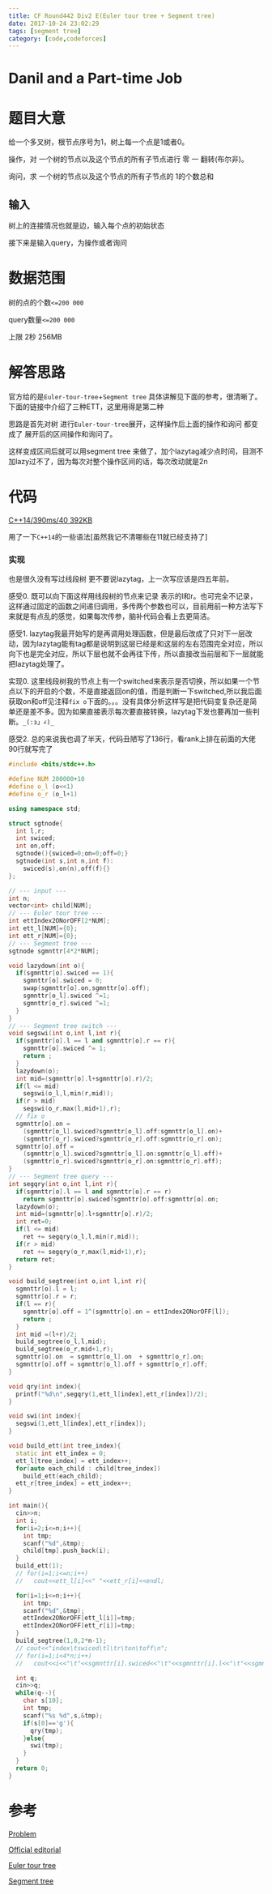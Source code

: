 ```yaml
---
title: CF Round442 Div2 E(Euler tour tree + Segment tree)
date: 2017-10-24 23:02:29
tags: [segment tree]
category: [code,codeforces]
---
```


# Danil and a Part-time Job

# 题目大意

给一个多叉树，根节点序号为1，树上每一个点是1或者0。

操作，对 一个树的节点以及这个节点的所有子节点进行 零 一 翻转(布尔非)。

询问，求 一个树的节点以及这个节点的所有子节点的 1的个数总和

## 输入

树上的连接情况也就是边，输入每个点的初始状态

接下来是输入query，为操作或者询问

# 数据范围

树的点的个数`<=200 000`

query数量`<=200 000`

上限 2秒 256MB

# 解答思路

官方给的是`Euler-tour-tree`+`Segment tree` 具体讲解见下面的参考，很清晰了。下面的链接中介绍了三种ETT，这里用得是第二种

思路是首先对树 进行`Euler-tour-tree`展开，这样操作后上面的操作和询问 都变成了 展开后的区间操作和询问了。

这样变成区间后就可以用segment tree 来做了，加个lazytag减少点时间，目测不加lazy过不了，因为每次对整个操作区间的话，每次改动就是2n

# 代码

[C++14/390ms/40 392KB](http://codeforces.com/contest/877/submission/31694632)

用了一下`C++14`的一些语法[虽然我记不清哪些在11就已经支持了]

### 实现

也是很久没有写过线段树 更不要说lazytag，上一次写应该是四五年前。

感受0. 既可以向下面这样用线段树的节点来记录 表示的l和r。也可完全不记录，这样通过固定的函数之间递归调用，多传两个参数也可以，目前用前一种方法写下来就是有点乱的感觉，如果每次传参，脑补代码会看上去更简洁。

感受1. lazytag我最开始写的是再调用处理函数，但是最后改成了只对下一层改动，因为lazytag能有tag都是说明到这层已经是和这层的左右范围完全对应，所以向下也是完全对应，所以下层也就不会再往下传，所以直接改当前层和下一层就能把lazytag处理了。

实现0. 这里线段树我的节点上有一个switched来表示是否切换，所以如果一个节点以下的开启的个数，不是直接返回on的值，而是判断一下switched,所以我后面获取on和off见注释`fix o`下面的。。。没有具体分析这样写是把代码变复杂还是简单还是差不多。因为如果直接表示每次要直接转换，lazytag下发也要再加一些判断。`_(:з」∠)_`

感受2. 总的来说我也调了半天，代码丑陋写了136行，看rank上排在前面的大佬 90行就写完了

```c++
#include <bits/stdc++.h>

#define NUM 200000+10
#define o_l (o<<1)
#define o_r (o_l+1)

using namespace std;

struct sgtnode{
  int l,r;
  int swiced;
  int on,off;
  sgtnode(){swiced=0;on=0;off=0;}
  sgtnode(int s,int n,int f):
    swiced(s),on(n),off(f){}
};

// --- input ---
int n;
vector<int> child[NUM];
// --- Euler tour tree ---
int ettIndex2ONorOFF[2*NUM];
int ett_l[NUM]={0};
int ett_r[NUM]={0};
// --- Segment tree ---
sgtnode sgmnttr[4*2*NUM];

void lazydown(int o){
  if(sgmnttr[o].swiced == 1){
    sgmnttr[o].swiced = 0;
    swap(sgmnttr[o].on,sgmnttr[o].off);
    sgmnttr[o_l].swiced ^=1;
    sgmnttr[o_r].swiced ^=1;
  }
}
// --- Segment tree switch ---
void segswi(int o,int l,int r){
  if(sgmnttr[o].l == l and sgmnttr[o].r == r){
    sgmnttr[o].swiced ^= 1;
    return ;
  }
  lazydown(o);
  int mid=(sgmnttr[o].l+sgmnttr[o].r)/2;
  if(l <= mid)
    segswi(o_l,l,min(r,mid));
  if(r > mid)
    segswi(o_r,max(l,mid+1),r);
  // fix o
  sgmnttr[o].on =
    (sgmnttr[o_l].swiced?sgmnttr[o_l].off:sgmnttr[o_l].on)+
    (sgmnttr[o_r].swiced?sgmnttr[o_r].off:sgmnttr[o_r].on);
  sgmnttr[o].off =
    (sgmnttr[o_l].swiced?sgmnttr[o_l].on:sgmnttr[o_l].off)+
    (sgmnttr[o_r].swiced?sgmnttr[o_r].on:sgmnttr[o_r].off);
}
// --- Segment tree query ---
int segqry(int o,int l,int r){
  if(sgmnttr[o].l == l and sgmnttr[o].r == r)
    return sgmnttr[o].swiced?sgmnttr[o].off:sgmnttr[o].on;
  lazydown(o);
  int mid=(sgmnttr[o].l+sgmnttr[o].r)/2;
  int ret=0;
  if(l <= mid)
    ret += segqry(o_l,l,min(r,mid));
  if(r > mid)
    ret += segqry(o_r,max(l,mid+1),r);
  return ret;
}

void build_segtree(int o,int l,int r){
  sgmnttr[o].l = l;
  sgmnttr[o].r = r;
  if(l == r){
    sgmnttr[o].off = 1^(sgmnttr[o].on = ettIndex2ONorOFF[l]);
    return ;
  }
  int mid =(l+r)/2;
  build_segtree(o_l,l,mid);
  build_segtree(o_r,mid+1,r);
  sgmnttr[o].on  = sgmnttr[o_l].on  + sgmnttr[o_r].on;
  sgmnttr[o].off = sgmnttr[o_l].off + sgmnttr[o_r].off;
}

void qry(int index){
  printf("%d\n",segqry(1,ett_l[index],ett_r[index])/2);
}

void swi(int index){
  segswi(1,ett_l[index],ett_r[index]);
}

void build_ett(int tree_index){
  static int ett_index = 0;
  ett_l[tree_index] = ett_index++;
  for(auto each_child : child[tree_index])
    build_ett(each_child);
  ett_r[tree_index] = ett_index++;
}

int main(){
  cin>>n;
  int i;
  for(i=2;i<=n;i++){
    int tmp;
    scanf("%d",&tmp);
    child[tmp].push_back(i);
  }
  build_ett(1);
  // for(i=1;i<=n;i++)
  //   cout<<ett_l[i]<<" "<<ett_r[i]<<endl;

  for(i=1;i<=n;i++){
    int tmp;
    scanf("%d",&tmp);
    ettIndex2ONorOFF[ett_l[i]]=tmp;
    ettIndex2ONorOFF[ett_r[i]]=tmp;
  }
  build_segtree(1,0,2*n-1);
  // cout<<"index\tswiced\tl\tr\ton\toff\n";
  // for(i=1;i<4*n;i++)
  //   cout<<i<<"\t"<<sgmnttr[i].swiced<<"\t"<<sgmnttr[i].l<<"\t"<<sgmnttr[i].r<<"\t"<<sgmnttr[i].on<<"\t"<<sgmnttr[i].off<<endl;

  int q;
  cin>>q;
  while(q--){
    char s[10];
    int tmp;
    scanf("%s %d",s,&tmp);
    if(s[0]=='g'){
      qry(tmp);
    }else{
      swi(tmp);
    }
  }
  return 0;
}
```

# 参考

[Problem](http://codeforces.com/contest/877/problem/E)

[Official editorial](http://codeforces.com/blog/entry/55362)

[Euler tour tree](http://codeforces.com/blog/entry/18369)

[Segment tree](https://en.wikipedia.org/wiki/Segment_tree)
